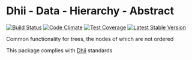 # Dhii - Data - Hierarchy - Abstract

[![Build Status](https://travis-ci.org/Dhii/data-hierarchy-abstract.svg?branch=master)](https://travis-ci.org/Dhii/data-hierarchy-abstract)
[![Code Climate](https://codeclimate.com/github/Dhii/data-hierarchy-abstract/badges/gpa.svg)](https://codeclimate.com/github/Dhii/data-hierarchy-abstract)
[![Test Coverage](https://codeclimate.com/github/Dhii/data-hierarchy-abstract/badges/coverage.svg)](https://codeclimate.com/github/Dhii/data-hierarchy-abstract/coverage)
[![Latest Stable Version](https://poser.pugx.org/Dhii/data-hierarchy-abstract/version)](https://packagist.org/packages/Dhii/data-hierarchy-abstract)

Common functionality for trees, the nodes of which are not ordered

This package complies with [Dhii] standards

[Dhii]: https://github.com/Dhii/dhii
